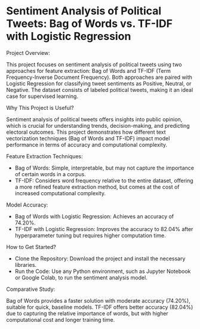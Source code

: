 # Sentiment Analysis of Political Tweets: Bag of Words vs. TF-IDF with Logistic Regression

Project Overview:

This project focuses on sentiment analysis of political tweets using two approaches for feature extraction: Bag of Words and TF-IDF (Term Frequency-Inverse Document Frequency). Both approaches are paired with Logistic Regression for classifying tweet sentiments as Positive, Neutral, or Negative. The dataset consists of labeled political tweets, making it an ideal case for supervised learning.

Why This Project is Useful?

Sentiment analysis of political tweets offers insights into public opinion, which is crucial for understanding trends, decision-making, and predicting electoral outcomes. This project demonstrates how different text vectorization techniques (Bag of Words and TF-IDF) impact model performance in terms of accuracy and computational complexity.

Feature Extraction Techniques:

- Bag of Words: Simple, interpretable, but may not capture the importance of certain words in a corpus.
- TF-IDF: Considers word frequency relative to the entire dataset, offering a more refined feature extraction method, but comes at the cost of increased computational complexity.
  
Model Accuracy:

- Bag of Words with Logistic Regression: Achieves an accuracy of 74.20%.
- TF-IDF with Logistic Regression: Improves the accuracy to 82.04% after hyperparameter tuning but requires higher computation time.
  
How to Get Started?

- Clone the Repository: Download the project and install the necessary libraries.
- Run the Code: Use any Python environment, such as Jupyter Notebook or Google Colab, to run the sentiment analysis model.
  
Comparative Study:

Bag of Words provides a faster solution with moderate accuracy (74.20%), suitable for quick, baseline models.
TF-IDF offers better accuracy (82.04%) due to capturing the relative importance of words, but with higher computational cost and longer training time.

